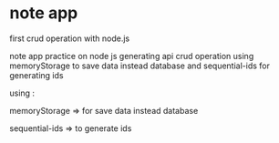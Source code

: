# note app

first crud operation with node.js

note app practice on node js generating api crud operation using memoryStorage to save data instead database and sequential-ids for generating ids

using :

memoryStorage => for save data instead database

sequential-ids => to generate ids
